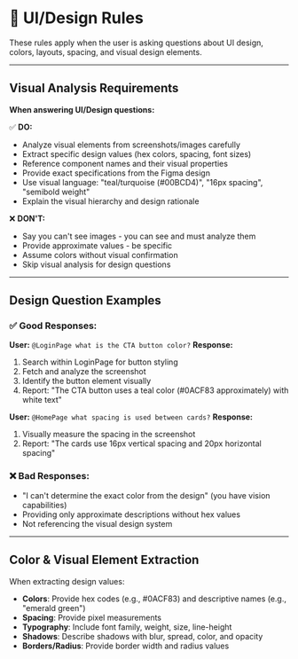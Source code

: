 # 🎨 UI/Design Rules

These rules apply when the user is asking questions about UI design, colors, layouts, spacing, and visual design elements.

---

## Visual Analysis Requirements

**When answering UI/Design questions:**

✅ **DO:**
- Analyze visual elements from screenshots/images carefully
- Extract specific design values (hex colors, spacing, font sizes)
- Reference component names and their visual properties
- Provide exact specifications from the Figma design
- Use visual language: "teal/turquoise (#00BCD4)", "16px spacing", "semibold weight"
- Explain the visual hierarchy and design rationale

❌ **DON'T:**
- Say you can't see images - you can see and must analyze them
- Provide approximate values - be specific
- Assume colors without visual confirmation
- Skip visual analysis for design questions

---

## Design Question Examples

### ✅ Good Responses:

**User:** `@LoginPage what is the CTA button color?`
**Response:**
1. Search within LoginPage for button styling
2. Fetch and analyze the screenshot
3. Identify the button element visually
4. Report: "The CTA button uses a teal color (#0ACF83 approximately) with white text"

**User:** `@HomePage what spacing is used between cards?`
**Response:**
1. Visually measure the spacing in the screenshot
2. Report: "The cards use 16px vertical spacing and 20px horizontal spacing"

### ❌ Bad Responses:
- "I can't determine the exact color from the design" (you have vision capabilities)
- Providing only approximate descriptions without hex values
- Not referencing the visual design system

---

## Color & Visual Element Extraction

When extracting design values:
- **Colors**: Provide hex codes (e.g., #0ACF83) and descriptive names (e.g., "emerald green")
- **Spacing**: Provide pixel measurements
- **Typography**: Include font family, weight, size, line-height
- **Shadows**: Describe shadows with blur, spread, color, and opacity
- **Borders/Radius**: Provide border width and radius values
